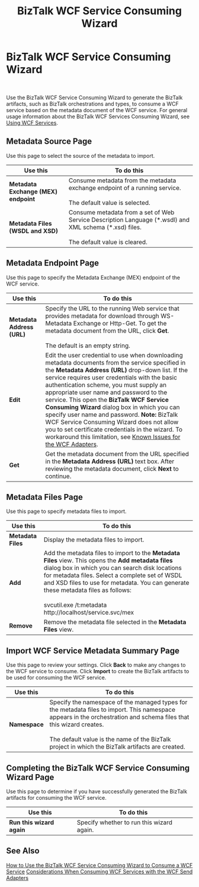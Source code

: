 ﻿---
title: BizTalk WCF Service Consuming Wizard
TOCTitle: BizTalk WCF Service Consuming Wizard
ms:assetid: 6f4fc7b6-5a85-4c90-ae89-2933c90f7325
ms:mtpsurl: https://msdn.microsoft.com/library/Bb226343(v=BTS.80)
ms:contentKeyID: 51528828
ms.date: 08/30/2017
mtps_version: v=BTS.80
f1_keywords:
- bts10.wcf-service.consuming.wizard
---

# BizTalk WCF Service Consuming Wizard

 

Use the BizTalk WCF Service Consuming Wizard to generate the BizTalk artifacts, such as BizTalk orchestrations and types, to consume a WCF service based on the metadata document of the WCF service. For general usage information about the BizTalk WCF Services Consuming Wizard, see [Using WCF Services](https://msdn.microsoft.com/library/bb246032\(v=bts.80\)).

## Metadata Source Page

Use this page to select the source of the metadata to import.

<table>
<thead>
<tr class="header">
<th>Use this</th>
<th>To do this</th>
</tr>
</thead>
<tbody>
<tr class="odd">
<td><strong>Metadata Exchange (MEX) endpoint</strong></td>
<td>Consume metadata from the metadata exchange endpoint of a running service.<br />
<br />
The default value is selected.</td>
</tr>
<tr class="even">
<td><strong>Metadata Files (WSDL and XSD)</strong></td>
<td>Consume metadata from a set of Web Service Description Language (*.wsdl) and XML schema (*.xsd) files.<br />
<br />
The default value is cleared.</td>
</tr>
</tbody>
</table>


## Metadata Endpoint Page

Use this page to specify the Metadata Exchange (MEX) endpoint of the WCF service.

<table>
<thead>
<tr class="header">
<th>Use this</th>
<th>To do this</th>
</tr>
</thead>
<tbody>
<tr class="odd">
<td><strong>Metadata Address (URL)</strong></td>
<td>Specify the URL to the running Web service that provides metadata for download through WS-Metadata Exchange or Http-Get. To get the metadata document from the URL, click <strong>Get</strong>.<br />
<br />
The default is an empty string.</td>
</tr>
<tr class="even">
<td><strong>Edit</strong></td>
<td>Edit the user credential to use when downloading metadata documents from the service specified in the <strong>Metadata Address (URL)</strong> drop-down list. If the service requires user credentials with the basic authentication scheme, you must supply an appropriate user name and password to the service. This open the <strong>BizTalk WCF Service Consuming Wizard</strong> dialog box in which you can specify user name and password. <strong>Note:</strong> BizTalk WCF Service Consuming Wizard does not allow you to set certificate credentials in the wizard. To workaround this limitation, see <a href="https://msdn.microsoft.com/library/bb246060(v=bts.80)">Known Issues for the WCF Adapters</a>.</td>
</tr>
<tr class="odd">
<td><strong>Get</strong></td>
<td>Get the metadata document from the URL specified in the <strong>Metadata Address (URL)</strong> text box. After reviewing the metadata document, click <strong>Next</strong> to continue.</td>
</tr>
</tbody>
</table>


## Metadata Files Page

Use this page to specify metadata files to import.

<table>
<thead>
<tr class="header">
<th>Use this</th>
<th>To do this</th>
</tr>
</thead>
<tbody>
<tr class="odd">
<td><strong>Metadata Files</strong></td>
<td>Display the metadata files to import.</td>
</tr>
<tr class="even">
<td><strong>Add</strong></td>
<td>Add the metadata files to import to the <strong>Metadata Files</strong> view. This opens the <strong>Add metadata files</strong> dialog box in which you can search disk locations for metadata files. Select a complete set of WSDL and XSD files to use for metadata. You can generate these metadata files as follows:<br />
<br />
svcutil.exe /t:metadata http://localhost/service.svc/mex</td>
</tr>
<tr class="odd">
<td><strong>Remove</strong></td>
<td>Remove the metadata file selected in the <strong>Metadata Files</strong> view.</td>
</tr>
</tbody>
</table>


## Import WCF Service Metadata Summary Page

Use this page to review your settings. Click **Back** to make any changes to the WCF service to consume. Click **Import** to create the BizTalk artifacts to be used for consuming the WCF service.

<table>
<thead>
<tr class="header">
<th>Use this</th>
<th>To do this</th>
</tr>
</thead>
<tbody>
<tr class="odd">
<td><strong>Namespace</strong></td>
<td>Specify the namespace of the managed types for the metadata files to import. This namespace appears in the orchestration and schema files that this wizard creates.<br />
<br />
The default value is the name of the BizTalk project in which the BizTalk artifacts are created.</td>
</tr>
</tbody>
</table>


## Completing the BizTalk WCF Service Consuming Wizard Page

Use this page to determine if you have successfully generated the BizTalk artifacts for consuming the WCF service.

<table>
<thead>
<tr class="header">
<th>Use this</th>
<th>To do this</th>
</tr>
</thead>
<tbody>
<tr class="odd">
<td><strong>Run this wizard again</strong></td>
<td>Specify whether to run this wizard again.</td>
</tr>
</tbody>
</table>


## See Also

[How to Use the BizTalk WCF Service Consuming Wizard to Consume a WCF Service](https://msdn.microsoft.com/library/bb226552\(v=bts.80\))  
[Considerations When Consuming WCF Services with the WCF Send Adapters](https://msdn.microsoft.com/library/bb226398\(v=bts.80\))

